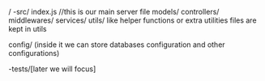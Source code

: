 /
   -src/
   index.js //this is our main server file
   models/
   controllers/
   middlewares/
   services/
   utils/ like helper functions or extra utilities files are kept in utils

   config/ (inside it we can store databases configuration and other configurations)

   -tests/[later we will focus]
